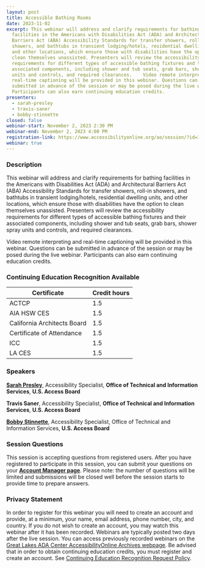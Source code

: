 ```yaml
---
layout: post
title: Accessible Bathing Rooms
date: 2023-11-02
excerpt: This webinar will address and clarify requirements for bathing
  facilities in the Americans with Disabilities Act (ADA) and Architectural
  Barriers Act (ABA) Accessibility Standards for transfer showers, roll-in
  showers, and bathtubs in transient lodging/hotels, residential dwelling units,
  and other locations, which ensure those with disabilities have the option to
  clean themselves unassisted. Presenters will review the accessibility
  requirements for different types of accessible bathing fixtures and their
  associated components, including shower and tub seats, grab bars, shower spray
  units and controls, and required clearances.    Video remote interpreting and
  real-time captioning will be provided in this webinar. Questions can be
  submitted in advance of the session or may be posed during the live webinar.
  Participants can also earn continuing education credits.
presenters:
  - sarah-presley
  - travis-saner
  - bobby-stinnette
closed: false
webinar-start: November 2, 2023 2:30 PM
webinar-end: November 2, 2023 4:00 PM
registration-link: https://www.accessibilityonline.org/ao/session/?id=111086
webinar: true
---
```

### Description

This webinar will address and clarify requirements for bathing facilities in the Americans with Disabilities Act (ADA) and Architectural Barriers Act (ABA) Accessibility Standards for transfer showers, roll-in showers, and bathtubs in transient lodging/hotels, residential dwelling units, and other locations, which ensure those with disabilities have the option to clean themselves unassisted. Presenters will review the accessibility requirements for different types of accessible bathing fixtures and their associated components, including shower and tub seats, grab bars, shower spray units and controls, and required clearances. 
 
Video remote interpreting and real-time captioning will be provided in this webinar. Questions can be submitted in advance of the session or may be posed during the live webinar. Participants can also earn continuing education credits.

### Continuing Education Recognition Available

| **Certificate**             | **Credit hours** |
| --------------------------- | ---------------- |
| ACTCP                       | 1.5              |
| AIA HSW CES                 | 1.5              |
| California Architects Board | 1.5              |
| Certificate of Attendance   | 1.5              |
| ICC                         | 1.5              |
| L﻿A CES                      | 1.5              |

### Speakers

**[Sarah Presley](https://www.accessibilityonline.org/speakers/speaker.aspx?id=10778&ret=Accessible%20Signage)**, Accessibility Specialist, **Office of Technical and Information Services**, **U.S. Access Board**

**Travis Saner**, Accessibility Specialist, **Office of Technical and Information Services**, **U.S. Access Board**

**[Bobby Stinnette](https://www.accessibilityonline.org/speakers/speaker.aspx?id=10811&ret=Accessible%20Amusement%20Rides)**, Accessibility Specialist, Office of Technical and Information Services, **U.S. Access Board**

### Session Questions

This session is accepting questions from registered users. After you have registered to participate in this session, you can submit your questions on your **[Account Manager page](https://www.accessibilityonline.org/ao/accountManager/110952)**. Please note: the number of questions will be limited and submissions will be closed well before the session starts to provide time to prepare answers.

### Privacy Statement

In order to register for this webinar you will need to create an account and provide, at a minimum, your name, email address, phone number, city, and country. If you do not wish to create an account, you may watch this webinar after it has been recorded. Webinars are typically posted two days after the live session. You can access previously recorded webinars on the [Great Lakes ADA Center AccessibilityOnline Archives webpage](https://www.accessibilityonline.org/ao/archives/). Be advised that in order to obtain continuing education credits, you must register and create an account. See [Continuing Education Recognition Request Policy](https://www.accessibilityonline.org/continuing-education/CEUDetails.aspx).